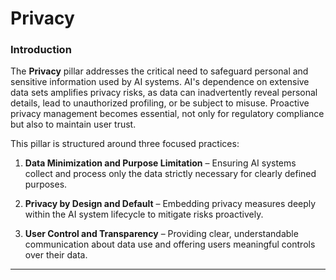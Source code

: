# Privacy

### Introduction  

The **Privacy** pillar addresses the critical need to safeguard personal and sensitive information used by AI systems. AI's dependence on extensive data sets amplifies privacy risks, as data can inadvertently reveal personal details, lead to unauthorized profiling, or be subject to misuse. Proactive privacy management becomes essential, not only for regulatory compliance but also to maintain user trust.

This pillar is structured around three focused practices:

1. **Data Minimization and Purpose Limitation** – Ensuring AI systems collect and process only the data strictly necessary for clearly defined purposes.

2. **Privacy by Design and Default** – Embedding privacy measures deeply within the AI system lifecycle to mitigate risks proactively.

3. **User Control and Transparency** – Providing clear, understandable communication about data use and offering users meaningful controls over their data.

---
